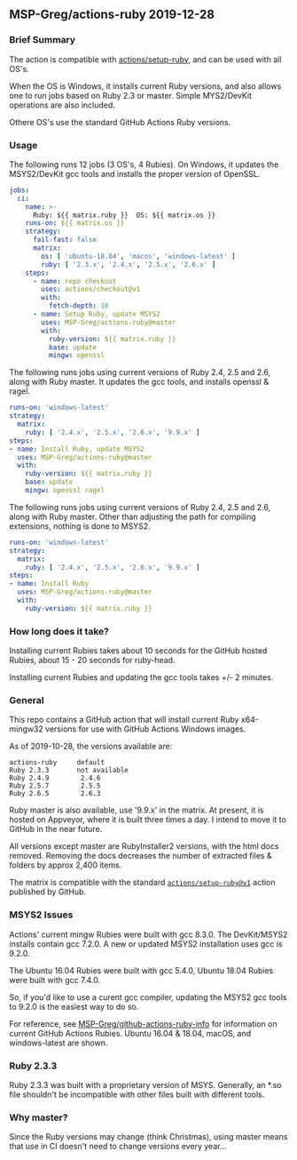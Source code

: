 ## MSP-Greg/actions-ruby  2019-12-28

### Brief Summary

The action is compatible with [actions/setup-ruby](https://github.com/actions/setup-ruby), and can be used with all OS's.

When the OS is Windows, it installs current Ruby versions, and also allows one to run jobs based on Ruby 2.3 or master.  Simple MYS2/DevKit operations are also included.

Othere OS's use the standard GitHub Actions Ruby versions.

### Usage

The following runs 12 jobs (3 OS's, 4 Rubies).  On Windows, it updates the MSYS2/DevKit gcc tools and installs the proper version of OpenSSL.
```yaml
jobs:
  ci:
    name: >-
      Ruby: ${{ matrix.ruby }}  OS: ${{ matrix.os }}
    runs-on: ${{ matrix.os }}
    strategy:
      fail-fast: false
      matrix:
        os: [ 'ubuntu-18.04', 'macos', 'windows-latest' ]
        ruby: [ '2.3.x', '2.4.x', '2.5.x', '2.6.x' ]
    steps:
      - name: repo checkout
        uses: actions/checkout@v1
        with:
          fetch-depth: 10
      - name: Setup Ruby, update MSYS2
        uses: MSP-Greg/actions-ruby@master
        with:
          ruby-version: ${{ matrix.ruby }}
          base: update
          mingw: openssl
```

The following runs jobs using current versions of Ruby 2.4, 2.5 and 2.6, along with Ruby master.  It updates the gcc tools, and installs openssl & ragel.

```yaml
runs-on: 'windows-latest'
strategy:
  matrix:
    ruby: [ '2.4.x', '2.5.x', '2.6.x', '9.9.x' ]
steps:
- name: Install Ruby, update MSYS2
  uses: MSP-Greg/actions-ruby@master
  with:
    ruby-version: ${{ matrix.ruby }}
    base: update
    mingw: openssl ragel
```

The following runs jobs using current versions of Ruby 2.4, 2.5 and 2.6, along with Ruby master.  Other than adjusting the path for compiling extensions, nothing is done to MSYS2.

```yaml
runs-on: 'windows-latest'
strategy:
  matrix:
    ruby: [ '2.4.x', '2.5.x', '2.6.x', '9.9.x' ]
steps:
- name: Install Ruby
  uses: MSP-Greg/actions-ruby@master
  with:
    ruby-version: ${{ matrix.ruby }}
```

### How long does it take?

Installing current Rubies takes about 10 seconds for the GitHub hosted Rubies, about 15 - 20 seconds for ruby-head.

Installing current Rubies and updating the gcc tools takes +/- 2 minutes.

### General

This repo contains a GitHub action that will install current Ruby x64-mingw32 versions for use with GitHub Actions Windows images.

As of 2019-10-28, the versions available are:
```
actions-ruby     default
Ruby 2.3.3       not available
Ruby 2.4.9        2.4.6
Ruby 2.5.7        2.5.5
Ruby 2.6.5        2.6.3
```

Ruby master is also available, use '9.9.x' in the matrix.  At present, it is hosted on Appveyor, where it is built three times a day.  I intend to move it to GitHub in the near future.

All versions except master are RubyInstaller2 versions, with the html docs removed.  Removing the docs decreases the number of extracted files & folders by approx 2,400 items.

The matrix is compatible with the standard [`actions/setup-ruby@v1`](https://github.com/actions/setup-ruby) action published by GitHub.

### MSYS2 Issues

Actions' current mingw Rubies were built with gcc 8.3.0.  The DevKit/MSYS2 installs contain gcc 7.2.0. A new or updated MSYS2 installation uses gcc is 9.2.0.

The Ubuntu 16.04 Rubies were built with gcc 5.4.0, Ubuntu 18.04 Rubies were built with gcc 7.4.0.

So, if you'd like to use a curent gcc compiler, updating the MSYS2 gcc tools to 9.2.0 is the easiest way to do so.

For reference, see [MSP-Greg/github-actions-ruby-info](https://github.com/MSP-Greg/github-actions-ruby-info/actions) for information on current GitHub Actions Rubies.  Ubuntu 16.04 & 18.04, macOS, and windows-latest are shown.

### Ruby 2.3.3

Ruby 2.3.3 was built with a proprietary version of MSYS.  Generally, an *.so file shouldn't be incompatible with other files built with different tools.

### Why master?

Since the Ruby versions may change (think Christmas), using master means that use in CI doesn't need to change versions every year...
